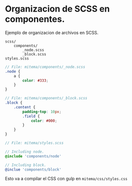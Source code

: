 # Organizacion de SCSS en componentes.

Ejemplo de organizacion de archivos en SCSS.

```
scss/
	components/
		_node.scss
		_block.scss
styles.scss

```

```scss
// File: mitema/components/_node.scss
.node {
	a {
		color: #333;
	}
}
```

```scss
// File: mitema/components/_block.scss
.block {
	.content {
		padding-top: 10px;
		.field {
			color: #000;
		}
	}
}

```

```scss
// File: mitema/styles.scss

// Including node.
@include 'components/node'

// Including block.
@inclue 'components/block'
```

Esto va a compilar el CSS con gulp en `mitema/css/styles.css`
